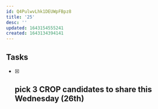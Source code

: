 ```yaml
---
id: Q4PulwvLhk1DEUWpFBpz8
title: '25'
desc: ''
updated: 1643154555241
created: 1643134394141
---
```


## Tasks

-   [x] ## pick 3 CROP candidates to share this Wednesday (26th)
